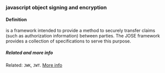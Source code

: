 ### javascript object signing and encryption

<h4>Definition</h4><p>is a framework intended to provide a method to securely transfer claims (such as authorization information) between parties. The JOSE framework provides a collection of specifications to serve this purpose. </p><h5>Related and more info</h5><p>Related: <code>JWK</code>, <code>JWT</code>. <a href="https://jose.readthedocs.io/en/latest/">More info</a></p>